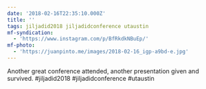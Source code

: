 ```yaml
---
date: '2018-02-16T22:35:10.000Z'
title: ''
tags: jiljadid2018 jiljadidconference utaustin
mf-syndication:
  - 'https://www.instagram.com/p/BfRkdkNBuEp/'
mf-photo:
  - 'https://juanpinto.me/images/2018-02-16_igp-a9bd-e.jpg'
---
```

Another great conference attended, another presentation given and survived. #jiljadid2018 #jiljadidconference #utaustin
